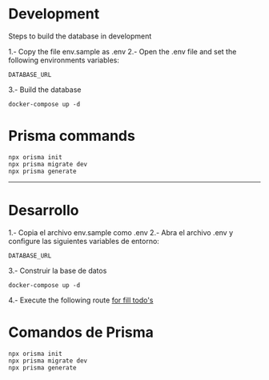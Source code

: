 # Development

Steps to build the database in development

1.- Copy the file env.sample as .env
2.- Open the .env file and set the following environments variables:

```
DATABASE_URL
```

3.- Build the database

```
docker-compose up -d
```

# Prisma commands

```
npx orisma init
npx prisma migrate dev
npx prisma generate
```

---

# Desarrollo

1.- Copia el archivo env.sample como .env
2.- Abra el archivo .env y configure las siguientes variables de entorno:

```
DATABASE_URL
```

3.- Construir la base de datos

```
docker-compose up -d
```

4.- Execute the following route [for fill todo's](http://localhost:3000/api/seed)

# Comandos de Prisma

```
npx orisma init
npx prisma migrate dev
npx prisma generate
```
